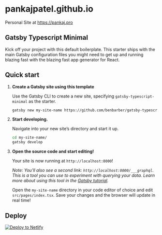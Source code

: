 # pankajpatel.github.io

Personal Site at https://pankaj.pro

## Gatsby Typescript Minimal

Kick off your project with this default boilerplate. This starter ships with the main Gatsby configuration files you might need to get up and running blazing fast with the blazing fast app generator for React.

## Quick start

1.  **Create a Gatsby site using this template**

    Use the Gatsby CLI to create a new site, specifying `gatsby-typescript-minimal` as the starter.

    ```sh
    gatsby new my-site-name https://github.com/benbarber/gatsby-typescript-minimal
    ```

1.  **Start developing.**

    Navigate into your new site’s directory and start it up.

    ```sh
    cd my-site-name/
    gatsby develop
    ```

1.  **Open the source code and start editing!**

    Your site is now running at `http://localhost:8000`!

    _Note: You'll also see a second link: _`http://localhost:8000/___graphql`_. This is a tool you can use to experiment with querying your data. Learn more about using this tool in the [Gatsby tutorial](https://www.gatsbyjs.org/tutorial/part-five/#introducing-graphiql)._

    Open the `my-site-name` directory in your code editor of choice and edit `src/pages/index.tsx`. Save your changes and the browser will update in real time!

## Deploy

[![Deploy to Netlify](https://www.netlify.com/img/deploy/button.svg)](https://app.netlify.com/start/deploy?repository=https://github.com/benbarber/gatsby-typescript-minimal)
